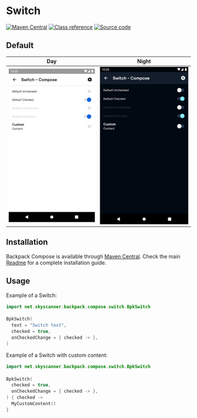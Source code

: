 # Switch

[![Maven Central](https://img.shields.io/maven-central/v/net.skyscanner.backpack/backpack-compose)](https://search.maven.org/artifact/net.skyscanner.backpack/backpack-compose)
[![Class reference](https://img.shields.io/badge/Class%20reference-Android-blue)](https://backpack.github.io/android/backpack-compose/net.skyscanner.backpack.compose.switch)
[![Source code](https://img.shields.io/badge/Source%20code-GitHub-lightgrey)](https://github.com/Skyscanner/backpack-android/tree/main/backpack-compose/src/main/kotlin/net/skyscanner/backpack/compose/switch)

## Default

| Day | Night |
| --- | --- |
| ![Switch component](https://raw.githubusercontent.com/Skyscanner/backpack-android/main/docs/compose/Switch/screenshots/default.png) |![Switch component - dark mode](https://raw.githubusercontent.com/Skyscanner/backpack-android/main/docs/compose/Switch/screenshots/default_dm.png) |

## Installation

Backpack Compose is available through [Maven Central](https://search.maven.org/artifact/net.skyscanner.backpack/backpack-compose). Check the main [Readme](https://github.com/skyscanner/backpack-android#installation) for a complete installation guide.

## Usage

Example of a Switch:

```Kotlin
import net.skyscanner.backpack.compose.switch.BpkSwitch

BpkSwitch(
  text = "Switch text",
  checked = true,
  onCheckedChange = { checked -> },
)
```

Example of a Switch with custom content:

```Kotlin
import net.skyscanner.backpack.compose.switch.BpkSwitch

BpkSwitch(
  checked = true,
  onCheckedChange = { checked -> },
) { checked ->
  MyCustomContent()
}
```
